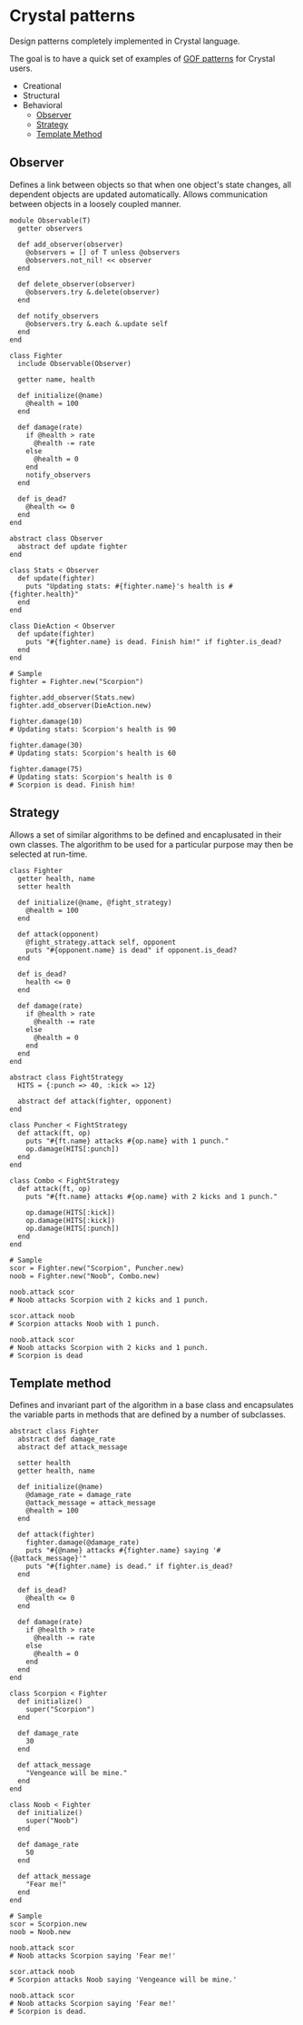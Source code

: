 # Crystal patterns

Design patterns completely implemented in Crystal language.

The goal is to have a quick set of examples of [GOF patterns](http://www.blackwasp.co.uk/gofpatterns.aspx) for Crystal users.

* Creational
* Structural
* Behavioral
  - [Observer](#observer)
  - [Strategy](#strategy)
  - [Template Method](#template-method)

## Observer

Defines a link between objects so that when one object's state changes, all dependent objects are updated automatically. Allows communication between objects in a loosely coupled manner.

```crystal
module Observable(T)
  getter observers

  def add_observer(observer)
    @observers = [] of T unless @observers
    @observers.not_nil! << observer
  end

  def delete_observer(observer)
    @observers.try &.delete(observer)
  end

  def notify_observers
    @observers.try &.each &.update self
  end
end
```

```crystal
class Fighter
  include Observable(Observer)

  getter name, health

  def initialize(@name)
    @health = 100
  end

  def damage(rate)
    if @health > rate
      @health -= rate
    else
      @health = 0
    end
    notify_observers
  end

  def is_dead?
    @health <= 0
  end
end
```

```crystal
abstract class Observer
  abstract def update fighter
end
```

```crystal
class Stats < Observer
  def update(fighter)
    puts "Updating stats: #{fighter.name}'s health is #{fighter.health}"
  end
end
```

```crystal
class DieAction < Observer
  def update(fighter)
    puts "#{fighter.name} is dead. Finish him!" if fighter.is_dead?
  end
end
```

```crystal
# Sample
fighter = Fighter.new("Scorpion")

fighter.add_observer(Stats.new)
fighter.add_observer(DieAction.new)

fighter.damage(10)
# Updating stats: Scorpion's health is 90

fighter.damage(30)
# Updating stats: Scorpion's health is 60

fighter.damage(75)
# Updating stats: Scorpion's health is 0
# Scorpion is dead. Finish him!
```

## Strategy

Allows a set of similar algorithms to be defined and encaplusated in their own classes. The algorithm to be used for a particular purpose may then be selected at run-time.

```crystal
class Fighter
  getter health, name
  setter health

  def initialize(@name, @fight_strategy)
    @health = 100
  end

  def attack(opponent)
    @fight_strategy.attack self, opponent
    puts "#{opponent.name} is dead" if opponent.is_dead?
  end

  def is_dead?
    health <= 0
  end

  def damage(rate)
    if @health > rate
      @health -= rate
    else
      @health = 0
    end
  end
end
```

```crystal
abstract class FightStrategy
  HITS = {:punch => 40, :kick => 12}

  abstract def attack(fighter, opponent)
end
```

```crystal
class Puncher < FightStrategy
  def attack(ft, op)
    puts "#{ft.name} attacks #{op.name} with 1 punch."
    op.damage(HITS[:punch])
  end
end
```

```crystal
class Combo < FightStrategy
  def attack(ft, op)
    puts "#{ft.name} attacks #{op.name} with 2 kicks and 1 punch."

    op.damage(HITS[:kick])
    op.damage(HITS[:kick])
    op.damage(HITS[:punch])
  end
end
```

```crystal
# Sample
scor = Fighter.new("Scorpion", Puncher.new)
noob = Fighter.new("Noob", Combo.new)

noob.attack scor
# Noob attacks Scorpion with 2 kicks and 1 punch.

scor.attack noob
# Scorpion attacks Noob with 1 punch.

noob.attack scor
# Noob attacks Scorpion with 2 kicks and 1 punch.
# Scorpion is dead
```

## Template method

Defines and invariant part of the algorithm in a base class and encapsulates the variable parts in methods that are defined by a number of subclasses.

```crystal
abstract class Fighter
  abstract def damage_rate
  abstract def attack_message

  setter health
  getter health, name

  def initialize(@name)
    @damage_rate = damage_rate
    @attack_message = attack_message
    @health = 100
  end

  def attack(fighter)
    fighter.damage(@damage_rate)
    puts "#{@name} attacks #{fighter.name} saying '#{@attack_message}'"
    puts "#{fighter.name} is dead." if fighter.is_dead?
  end

  def is_dead?
    @health <= 0
  end

  def damage(rate)
    if @health > rate
      @health -= rate
    else
      @health = 0
    end
  end
end
```

```crystal
class Scorpion < Fighter
  def initialize()
    super("Scorpion")
  end

  def damage_rate
    30
  end

  def attack_message
    "Vengeance will be mine."
  end
end
```

```crystal
class Noob < Fighter
  def initialize()
    super("Noob")
  end

  def damage_rate
    50
  end

  def attack_message
    "Fear me!"
  end
end
```

```crystal
# Sample
scor = Scorpion.new
noob = Noob.new

noob.attack scor
# Noob attacks Scorpion saying 'Fear me!'

scor.attack noob
# Scorpion attacks Noob saying 'Vengeance will be mine.'

noob.attack scor
# Noob attacks Scorpion saying 'Fear me!'
# Scorpion is dead.
```

